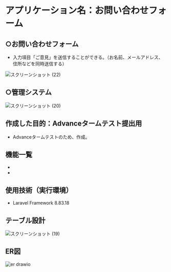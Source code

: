 # アプリケーション名：お問い合わせフォーム
## ○お問い合わせフォーム
- 入力項目「ご意見」を送信することができる。（お名前、メールアドレス、住所などを同時送信する）

![スクリーンショット (22)](https://user-images.githubusercontent.com/103915849/179387425-a077edcc-b7b7-4772-8e12-3a95bbf71ef9.png)



## ○管理システム

![スクリーンショット (20)](https://user-images.githubusercontent.com/103915849/179387324-5b446892-ed6e-4db3-b922-c1213dd80149.png)


## 作成した目的：Advanceタームテスト提出用
- Advanceタームテストのため、作成。

## 機能一覧
-
-

## 使用技術（実行環境）
- Laravel Framework 8.83.18

## テーブル設計

![スクリーンショット (19)](https://user-images.githubusercontent.com/103915849/179387707-c5b62aec-3598-47f0-816e-dfa31945a2ce.png)

## ER図

![er drawio](https://user-images.githubusercontent.com/103915849/179387439-89e638e2-4719-447a-9f26-fab70e32e082.png)
